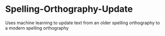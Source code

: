 # Spelling-Orthography-Update
Uses machine learning to update text from an older spelling orthography to a modern spelling orthography
